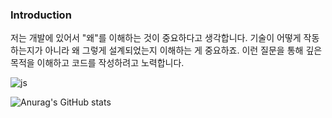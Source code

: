 ### Introduction

저는 개발에 있어서 "왜"를 이해하는 것이 중요하다고 생각합니다. 기술이 어떻게 작동하는지가 아니라 왜 그렇게 설계되었는지 이해하는 게 중요하죠.
이런 질문을 통해 깊은 목적을 이해하고 코드를 작성하려고 노력합니다.

![js](https://img.shields.io/badge/Flutter-02569B?style=for-the-badge&logo=flutter&logoColor=white)

![Anurag's GitHub stats](https://github-readme-stats.vercel.app/api?username=sungheeyoon&show_icons=true&theme=00000000)
